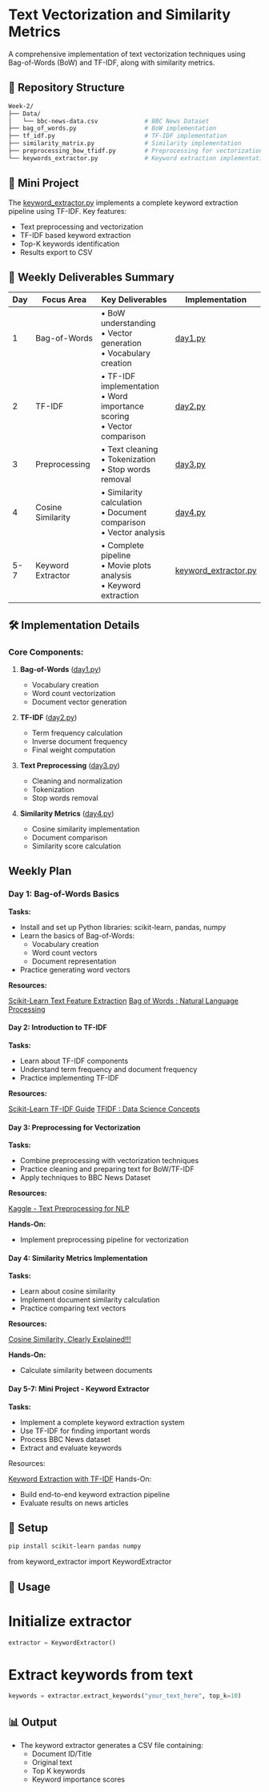 # Text Vectorization and Similarity Metrics

A comprehensive implementation of text vectorization techniques using Bag-of-Words (BoW) and TF-IDF, along with similarity metrics.

## 📂 Repository Structure

```bash
Week-2/
├── Data/
│   └── bbc-news-data.csv             # BBC News Dataset
├── bag_of_words.py                   # BoW implementation
├── tf_idf.py                         # TF-IDF implementation
├── similarity_matrix.py              # Similarity implementation
├── preprocessing_bow_tfidf.py        # Preprocessing for vectorization
└── keywords_extractor.py             # Keyword extraction implementation
```

## 🎯 Mini Project
The [keyword_extractor.py](https://github.com/mayankdubey1996/NLP/blob/main/Week-2/keyword_extractor.py) implements a complete keyword extraction pipeline using TF-IDF. Key features:
- Text preprocessing and vectorization
- TF-IDF based keyword extraction
- Top-K keywords identification
- Results export to CSV

## 📌 Weekly Deliverables Summary

| Day | Focus Area | Key Deliverables | Implementation |
|-----|------------|------------------|----------------|
| 1 | Bag-of-Words | • BoW understanding<br>• Vector generation<br>• Vocabulary creation | [day1.py](https://github.com/mayankdubey1996/NLP/blob/main/Week-2/day1.py) |
| 2 | TF-IDF | • TF-IDF implementation<br>• Word importance scoring<br>• Vector comparison | [day2.py](https://github.com/mayankdubey1996/NLP/blob/main/Week-2/day2.py) |
| 3 | Preprocessing | • Text cleaning<br>• Tokenization<br>• Stop words removal | [day3.py](https://github.com/mayankdubey1996/NLP/blob/main/Week-2/day3.py) |
| 4 | Cosine Similarity | • Similarity calculation<br>• Document comparison<br>• Vector analysis | [day4.py](https://github.com/mayankdubey1996/NLP/blob/main/Week-2/day4.py) |
| 5-7 | Keyword Extractor | • Complete pipeline<br>• Movie plots analysis<br>• Keyword extraction | [keyword_extractor.py](https://github.com/mayankdubey1996/NLP/blob/main/Week-2/keyword_extractor.py) |

## 🛠️ Implementation Details

### Core Components:
1. **Bag-of-Words** ([day1.py](https://github.com/mayankdubey1996/NLP/blob/main/Week-2/day1.py))
   - Vocabulary creation
   - Word count vectorization
   - Document vector generation

2. **TF-IDF** ([day2.py](https://github.com/mayankdubey1996/NLP/blob/main/Week-2/day2.py))
   - Term frequency calculation
   - Inverse document frequency
   - Final weight computation

3. **Text Preprocessing** ([day3.py](https://github.com/mayankdubey1996/NLP/blob/main/Week-2/day3.py))
   - Cleaning and normalization
   - Tokenization
   - Stop words removal

4. **Similarity Metrics** ([day4.py](https://github.com/mayankdubey1996/NLP/blob/main/Week-2/day4.py))
   - Cosine similarity implementation
   - Document comparison
   - Similarity score calculation

## Weekly Plan
### Day 1: Bag-of-Words Basics
**Tasks:**

- Install and set up Python libraries: scikit-learn, pandas, numpy
- Learn the basics of Bag-of-Words:
   - Vocabulary creation
   - Word count vectors
   - Document representation
- Practice generating word vectors

**Resources:**

[Scikit-Learn Text Feature Extraction](https://scikit-learn.org/1.5/modules/feature_extraction.html)
[Bag of Words : Natural Language Processing](https://www.youtube.com/watch?v=irzVuSO8o4g)

#### Day 2: Introduction to TF-IDF
**Tasks:**

- Learn about TF-IDF components
- Understand term frequency and document frequency
- Practice implementing TF-IDF

**Resources:**

[Scikit-Learn TF-IDF Guide](https://scikit-learn.org/1.5/modules/feature_extraction.html)
[TFIDF : Data Science Concepts](https://www.youtube.com/watch?v=OymqCnh-APA&t=24s)

#### Day 3: Preprocessing for Vectorization
**Tasks:**

- Combine preprocessing with vectorization techniques
- Practice cleaning and preparing text for BoW/TF-IDF
- Apply techniques to BBC News Dataset

**Resources:**

[Kaggle - Text Preprocessing for NLP](https://www.kaggle.com/c/learn-ai-bbc/data)

**Hands-On:**

- Implement preprocessing pipeline for vectorization



#### Day 4: Similarity Metrics Implementation

**Tasks:**

- Learn about cosine similarity
- Implement document similarity calculation
- Practice comparing text vectors

**Resources:**

[Cosine Similarity, Clearly Explained!!!](https://www.youtube.com/watch?v=e9U0QAFbfLI&t=365s)

**Hands-On:**
- Calculate similarity between documents



#### Day 5-7: Mini Project - Keyword Extractor

**Tasks:**

- Implement a complete keyword extraction system
- Use TF-IDF for finding important words
- Process BBC News dataset
- Extract and evaluate keywords

Resources:

[Keyword Extraction with TF-IDF](https://www.youtube.com/watch?v=TBUpxFw8oIA)
Hands-On:

- Build end-to-end keyword extraction pipeline
- Evaluate results on news articles   

## 🔧 Setup

```bash
pip install scikit-learn pandas numpy
```

from keyword_extractor import KeywordExtractor

## 🚀 Usage

# Initialize extractor

``` python
extractor = KeywordExtractor()
```

# Extract keywords from text

```python
keywords = extractor.extract_keywords("your_text_here", top_k=10)
```

## 📊 Output
- The keyword extractor generates a CSV file containing:
   - Document ID/Title
   - Original text
   - Top K keywords
   - Keyword importance scores